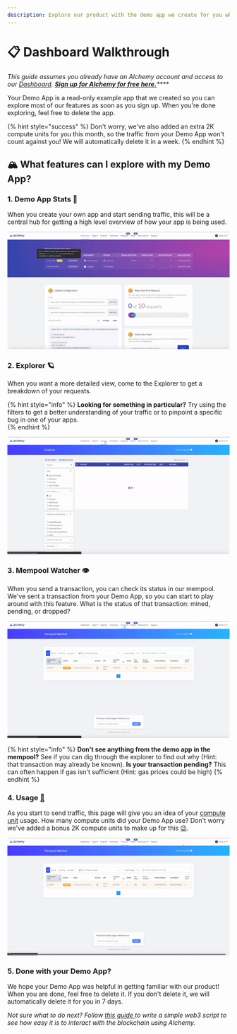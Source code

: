 ```yaml
---
description: Explore our product with the demo app we create for you when you sign up!
---
```


# 📋 Dashboard Walkthrough

_This guide assumes you already have an Alchemy account and access to our_ [_Dashboard_](https://dashboard.alchemyapi.io/)_._ [_**Sign up for Alchemy for free here.**_](https://alchemy.com/?r=e68b2f77-7fc7-4ef7-8e9c-cdfea869b9b5)_\*\*\*\*_

Your Demo App is a read-only example app that we created so you can explore most of our features as soon as you sign up. When you're done exploring, feel free to delete the app.

{% hint style="success" %}
Don't worry, we've also added an extra 2K compute units for you this month, so the traffic from your Demo App won't count against you! We will automatically delete it in a week.
{% endhint %}

## 🏔 What features can I explore with my Demo App?

### 1. Demo App Stats 🎉

When you create your own app and start sending traffic, this will be a central hub for getting a high level overview of how your app is being used.

![](../.gitbook/assets/stats%20%281%29.gif)

### 2. Explorer 🪐

When you want a more detailed view, come to the Explorer to get a breakdown of your requests. 

{% hint style="info" %}
**Looking for something in particular?** Try using the filters to get a better understanding of your traffic or to pinpoint a specific bug in one of your apps.  
{% endhint %}

![](../.gitbook/assets/explorer.gif)

### 3. Mempool Watcher 👁️

When you send a transaction, you can check its status in our mempool. We've sent a transaction from your Demo App, so you can start to play around with this feature. What is the status of that transaction: mined, pending,  or dropped? 

![](../.gitbook/assets/mem.gif)

{% hint style="info" %}
**Don't see anything from the demo app in the mempool?** See if you can dig through the explorer to find out why \(Hint: that transaction may already be known\). **Is your transaction pending?** This can often happen if gas isn't sufficient \(Hint: gas prices could be high\)
{% endhint %}

### 4. Usage [🎢](https://emojipedia.org/roller-coaster/)

As you start to send traffic, this page will give you an idea of your [compute unit](../documentation/compute-units.md) usage. How many compute units did your Demo App use? Don't worry we've added a bonus 2K compute units to make up for this [😉](https://emojipedia.org/winking-face/#:~:text=A%20yellow%20face%20with%20a,affectionate%2C%20suggestive%2C%20or%20ironic.&text=Winking%20Face%20was%20approved%20as,to%20Emoji%201.0%20in%202015.). 

![](../.gitbook/assets/usage%20%281%29.gif)

### 5. Done with your Demo App?

We hope your Demo App was helpful in getting familiar with our product! When you are done, feel free to delete it. If you don't delete it, we will automatically delete it for you in 7 days. 

_Not sure what to do next? Follow_ [_this guide_ ](../tutorials/simple-web3-script.md)_to write a simple web3 script to see how easy it is to interact with the blockchain using Alchemy._ 

